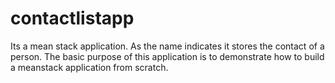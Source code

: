 # contactlistapp
Its a mean stack application.
As the name indicates it stores the contact of a person.
The basic purpose of this application is to demonstrate how to build a meanstack application from scratch. 
